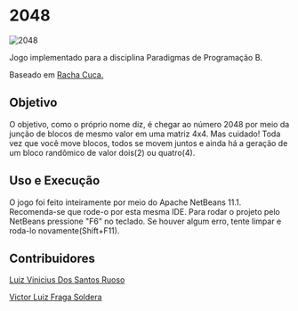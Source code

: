 # 2048

![2048](https://user-images.githubusercontent.com/38138765/66098467-105f5f00-e579-11e9-9b54-cb8f110560e3.png)

Jogo implementado para a disciplina Paradigmas de Programação B. 

Baseado em [Racha Cuca.](https://rachacuca.com.br/raciocinio/2048/)

## Objetivo
O objetivo, como o próprio nome diz, é chegar ao número 2048 por meio da junção de blocos de mesmo valor em uma matriz 4x4.
Mas cuidado! Toda vez que você move blocos, todos se movem juntos e ainda há a geração de um bloco randômico de valor dois(2) ou quatro(4).

## Uso e Execução
O jogo foi feito inteiramente por meio do Apache NetBeans 11.1. Recomenda-se que rode-o por esta mesma IDE.
Para rodar o projeto pelo NetBeans pressione "F6" no teclado. Se houver algum erro, tente limpar e roda-lo novamente(Shift+F11).


## Contribuidores
[Luiz Vinicius Dos Santos Ruoso](https://github.com/luizvruoso)

[Victor Luiz Fraga Soldera](https://github.com/VictorSoldera)


